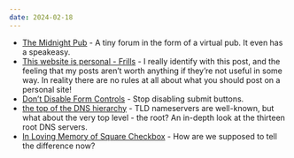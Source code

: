 ```yaml
---
date: 2024-02-18
---
```


* [The Midnight Pub](https://midnight.pub/) - A tiny forum in the form of a virtual pub. It even has a speakeasy. 
* [This website is personal - Frills](https://frills.dev/blog/070224-this-website-is-personal-girls/) - I really identify with this post, and the feeling that my posts aren’t worth anything if they’re not useful in some way. In reality there are no rules at all about what you should post on a personal site! 
* [Don’t Disable Form Controls](https://adrianroselli.com/2024/02/dont-disable-form-controls.html) - Stop disabling submit buttons.
* [the top of the DNS hierarchy](https://computer.rip/2024-02-11-the-top-of-the-DNS-hierarchy.html) - TLD nameservers are well-known, but what about the very top level - the root? An in-depth look at the thirteen root DNS servers. 
* [In Loving Memory of Square Checkbox](https://tonsky.me/blog/checkbox/) - How are we supposed to tell the difference now?
